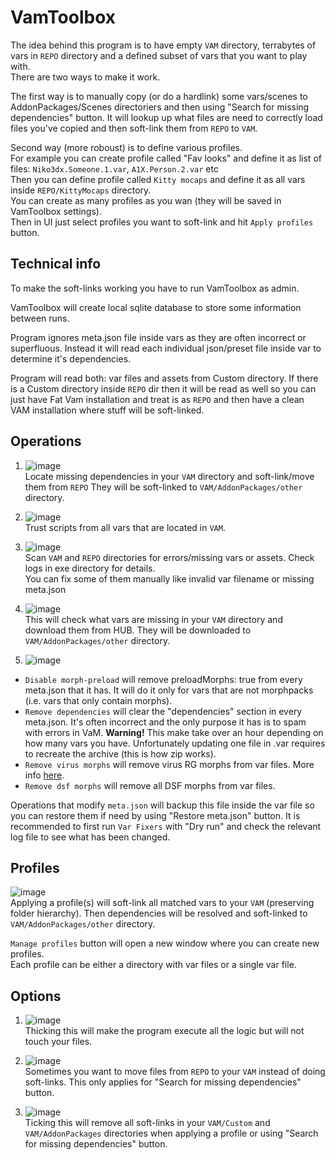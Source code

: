 # VamToolbox
The idea behind this program is to have empty ```VAM``` directory, terrabytes of vars in ```REPO``` directory and a defined subset of vars that you want to play with.  
There are two ways to make it work.   

The first way is to manually copy (or do a hardlink) some vars/scenes to AddonPackages/Scenes directoriers and then using "Search for missing dependencies" button.
It will lookup up what files are need to correctly load files you've copied and then soft-link them from ```REPO``` to ```VAM```.

Second way (more roboust) is to define various profiles.  
For example you can create profile called "Fav looks" and define it as list of files: ```Niko3dx.Someone.1.var```, ```A1X.Person.2.var``` etc  
Then you can define profile called ```Kitty mocaps``` and define it as all vars inside ```REPO/KittyMocaps``` directory.  
You can create as many profiles as you wan (they will be saved in VamToolbox settings).  
Then in UI just select profiles you want to soft-link and hit ```Apply profiles``` button. 

## Technical info
To make the soft-links working you have to run VamToolbox as admin.

VamToolbox will create local sqlite database to store some information between runs.

Program ignores meta.json file inside vars as they are often incorrect or superfluous. Instead it will read each individual json/preset file inside var to determine it's dependencies.

Program will read both: var files and assets from Custom directory.
If there is a Custom directory inside ```REPO``` dir then it will be read as well so you can just have Fat Vam installation and treat is as ```REPO``` and then have a clean VAM installation where stuff will be soft-linked.

## Operations

1. ![image](https://user-images.githubusercontent.com/59397941/156947078-065fd8a4-4402-4190-99af-74b5904b37fb.png)  
Locate missing dependencies in your ```VAM``` directory and soft-link/move them from ```REPO``` They will be soft-linked to ```VAM/AddonPackages/other``` directory.

2. ![image](https://user-images.githubusercontent.com/59397941/171236235-b727921c-6872-4c95-ae4f-1bc6dccc45fe.png)  
Trust scripts from all vars that are located in ```VAM```.

3. ![image](https://user-images.githubusercontent.com/59397941/171235432-a1dc8fed-a2a8-4102-8dd4-ef1dc54f0ee0.png)  
Scan ```VAM``` and ```REPO``` directories for errors/missing vars or assets. Check logs in exe directory for details.  
You can fix some of them manually like invalid var filename or missing meta.json

4. ![image](https://user-images.githubusercontent.com/59397941/156947430-d014f2a5-e478-4499-978a-8f8e323dd098.png)  
This will check what vars are missing in your ```VAM``` directory and download them from HUB. They will be downloaded to ```VAM/AddonPackages/other``` directory.

5. ![image](https://user-images.githubusercontent.com/59397941/174407559-b517e42d-9df4-41be-8cd7-170a0b23a168.png)     
- ```Disable morph-preload``` will remove preloadMorphs: true from every meta.json that it has. It will do it only for vars that are not morphpacks (i.e. vars that only contain morphs).  
- ```Remove dependencies```  will clear the "dependencies" section in every meta.json. It's often incorrect and the only purpose it has is to spam with errors in VaM.   **Warning!** This make take over an hour depending on how many vars you have. Unfortunately updating one file in .var requires to recreate the archive (this is how zip works).  
- ```Remove virus morphs``` will remove virus RG morphs from var files. More info [here](https://hub.virtamate.com/threads/fake-depth-on-2d-plane.21760/#post-57493).
- ```Remove dsf morphs``` will remove all DSF morphs from var files.

Operations that modify ```meta.json``` will backup this file inside the var file so you can restore them if need by using "Restore meta.json" button. 
It is recommended to first run ```Var Fixers``` with "Dry run" and check the relevant log file to see what has been changed.

## Profiles
![image](https://user-images.githubusercontent.com/59397941/156947461-51a9093d-c82c-4a95-8b6b-793a8c347fde.png)  
Applying a profile(s) will soft-link all matched vars to your ```VAM``` (preserving folder hierarchy).
Then dependencies will be resolved and soft-linked to ```VAM/AddonPackages/other``` directory.

```Manage profiles``` button will open a new window where you can create new profiles.  
Each profile can be either a directory with var files or a single var file.

## Options
1. ![image](https://user-images.githubusercontent.com/59397941/156947034-2f3c83d3-7b33-4631-9ebb-c2320b506c07.png)  
Thicking this will make the program execute all the logic but will not touch your files.

2. ![image](https://user-images.githubusercontent.com/59397941/156947049-93372224-c50e-4ece-80ad-297bcc8c73b0.png)  
Sometimes you want to move files from ```REPO``` to your ```VAM``` instead of doing soft-links. This only applies for "Search for missing dependencies" button.

3. ![image](https://user-images.githubusercontent.com/59397941/156947065-480d864b-0520-44e8-819e-7becb6aeb4a4.png)  
Ticking this will remove all soft-links in your ```VAM/Custom``` and ```VAM/AddonPackages``` directories when applying a profile or using "Search for missing dependencies" button.
